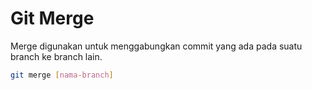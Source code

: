 # Git Merge

Merge digunakan untuk menggabungkan commit yang ada pada suatu branch ke branch lain.

```bash
git merge [nama-branch]
```
